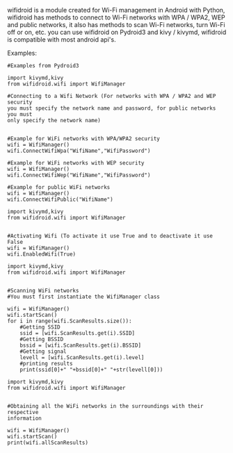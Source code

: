 wifidroid is a module created for Wi-Fi management in Android
with Python, wifidroid has methods to connect to Wi-Fi 
networks with WPA / WPA2, WEP and public networks, 
it also has methods to scan Wi-Fi networks, 
turn Wi-Fi off or on, etc.  you can use wifidroid on Pydroid3 
and kivy / kivymd, wifidroid is compatible with most android api's.


Examples:

```
#Examples from Pydroid3

import kivymd,kivy
from wifidroid.wifi import WifiManager

#Connecting to a Wifi Network (For networks with WPA / WPA2 and WEP security 
you must specify the network name and password, for public networks you must 
only specify the network name)


#Example for WiFi networks with WPA/WPA2 security
wifi = WifiManager()
wifi.ConnectWifiWpa("WifiName","WifiPassword")

#Example for WiFi networks with WEP security
wifi = WifiManager()
wifi.ConnectWifiWep("WifiName","WifiPassword")

#Example for public WiFi networks
wifi = WifiManager()
wifi.ConnectWifiPublic("WifiName")
```
```
import kivymd,kivy
from wifidroid.wifi import WifiManager


#Activating Wifi (To activate it use True and to deactivate it use False
wifi = WifiManager()
wifi.EnabledWifi(True)
```

```
import kivymd,kivy
from wifidroid.wifi import WifiManager


#Scanning WiFi networks
#You must first instantiate the WifiManager class

wifi = WifiManager()
wifi.startScan()
for i in range(wifi.ScanResults.size()):
    #Getting SSID
    ssid = [wifi.ScanResults.get(i).SSID]
    #Getting BSSID
    bssid = [wifi.ScanResults.get(i).BSSID]
    #Getting signal
    levell = [wifi.ScanResults.get(i).level]
    #printing results
    print(ssid[0]+" "+bssid[0]+" "+str(levell[0]))
```
```
import kivymd,kivy
from wifidroid.wifi import WifiManager


#Obtaining all the WiFi networks in the surroundings with their respective 
information

wifi = WifiManager()
wifi.startScan()
print(wifi.allScanResults)  
```



   




     




